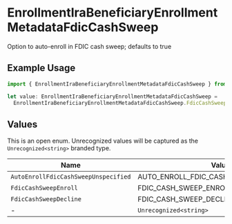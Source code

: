 # EnrollmentIraBeneficiaryEnrollmentMetadataFdicCashSweep

Option to auto-enroll in FDIC cash sweep; defaults to true

## Example Usage

```typescript
import { EnrollmentIraBeneficiaryEnrollmentMetadataFdicCashSweep } from "@apexfintechsolutions/ascend-sdk/models/components";

let value: EnrollmentIraBeneficiaryEnrollmentMetadataFdicCashSweep =
  EnrollmentIraBeneficiaryEnrollmentMetadataFdicCashSweep.FdicCashSweepEnroll;
```

## Values

This is an open enum. Unrecognized values will be captured as the `Unrecognized<string>` branded type.

| Name                                    | Value                                   |
| --------------------------------------- | --------------------------------------- |
| `AutoEnrollFdicCashSweepUnspecified`    | AUTO_ENROLL_FDIC_CASH_SWEEP_UNSPECIFIED |
| `FdicCashSweepEnroll`                   | FDIC_CASH_SWEEP_ENROLL                  |
| `FdicCashSweepDecline`                  | FDIC_CASH_SWEEP_DECLINE                 |
| -                                       | `Unrecognized<string>`                  |